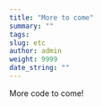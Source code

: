 ```yaml
---
title: "More to come"
summary: ""
tags:
slug: etc
author: admin
weight: 9999
date_string: ""
---
```


More code to come!
